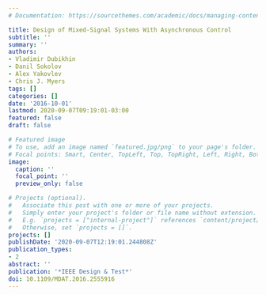 ```yaml
---
# Documentation: https://sourcethemes.com/academic/docs/managing-content/

title: Design of Mixed-Signal Systems With Asynchronous Control
subtitle: ''
summary: ''
authors:
- Vladimir Dubikhin
- Danil Sokolov
- Alex Yakovlev
- Chris J. Myers
tags: []
categories: []
date: '2016-10-01'
lastmod: 2020-09-07T09:19:01-03:00
featured: false
draft: false

# Featured image
# To use, add an image named `featured.jpg/png` to your page's folder.
# Focal points: Smart, Center, TopLeft, Top, TopRight, Left, Right, BottomLeft, Bottom, BottomRight.
image:
  caption: ''
  focal_point: ''
  preview_only: false

# Projects (optional).
#   Associate this post with one or more of your projects.
#   Simply enter your project's folder or file name without extension.
#   E.g. `projects = ["internal-project"]` references `content/project/deep-learning/index.md`.
#   Otherwise, set `projects = []`.
projects: []
publishDate: '2020-09-07T12:19:01.244808Z'
publication_types:
- 2
abstract: ''
publication: '*IEEE Design & Test*'
doi: 10.1109/MDAT.2016.2555916
---
```


